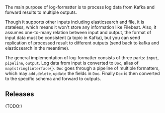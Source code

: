 The main purpose of log-formatter is to process log data from Kafka and forward results to multiple outputs. 

Though it supports other inputs including elasticsearch and file, it is stateless, which means it won't store any information like Filebeat. Also, it assumes one-to-many relation between input and output, the format of input data must be consistent (a topic in Kafka), but you can send replication of processed result to different outputs (send back to kafka and elasticsearch in the meantime). 

The general implementation of log-formatter consists of three parts: `input`, `pipeline`, `output`. Log data from input is converted to `Doc`, alias of `map[string]interface{}`. `Doc` goes through a pipeline of multiple formatters, which may `add,delete,update` the fields in `Doc`. Finally `Doc` is then converted to the specific schema and forward to outputs.

## Releases
(TODO:)
